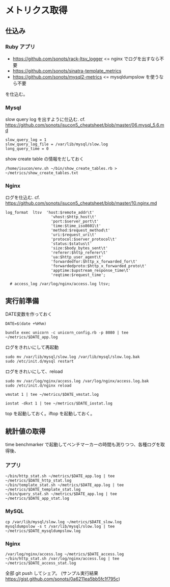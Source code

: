 # メトリクス取得

## 仕込み

### Ruby アプリ

* https://github.com/sonots/rack-ltsv_logger <= nginx でログを出すなら不要
* https://github.com/sonots/sinatra-template_metrics
* https://github.com/sonots/mysql2-metrics <= mysqldumpslow を使うなら不要

を仕込む。

### Mysql

slow query log を出すように仕込む. cf. https://github.com/sonots/isucon5_cheatsheet/blob/master/06.mysql_5.6.md

```
slow_query_log = 1
slow_query_log_file = /var/lib/mysql/slow.log
long_query_time = 0
```

show create table の情報をだしておく

```
/home/isucon/env.sh ~/bin/show_create_tables.rb > ~/metrics/show_create_tables.txt
```

### Nginx

ログを仕込む. cf. https://github.com/sonots/isucon5_cheatsheet/blob/master/10.nginx.md

```
log_format  ltsv  'host:$remote_addr\t'
                    'vhost:$http_host\t'
                    'port:$server_port\t'
                    'time:$time_iso8601\t'
                    'method:$request_method\t'
                    'uri:$request_uri\t'
                    'protocol:$server_protocol\t'
                    'status:$status\t'
                    'size:$body_bytes_sent\t'
                    'referer:$http_referer\t'
                    'ua:$http_user_agent\t'
                    'forwardedfor:$http_x_forwarded_for\t'
                    'forwardedproto:$http_x_forwarded_proto\t'
                    'apptime:$upstream_response_time\t'
                    'reqtime:$request_time';

  # access_log /var/log/nginx/access.log ltsv;
```

## 実行前準備


DATE変数を作っておく

```
DATE=$(date +%H%m)
```

```
bundle exec unicorn -c unicorn_config.rb -p 8080 | tee ~/metrics/$DATE_app.log
```

ログをきれいにして再起動

```
sudo mv /var/lib/mysql/slow.log /var/lib/mysql/slow.log.bak
sudo /etc/init.d/mysql restart
```


ログをきれいにして、reload

```
sudo mv /var/log/nginx/access.log /var/log/nginx/access.log.bak
sudo /etc/init.d/nginx reload
```

```
vmstat 1 | tee ~/metrics/$DATE_vmstat.log
```

```
iostat -dkxt 1 | tee ~/metrics/$DATE_iostat.log
```

top を起動しておく。iftop を起動しておく。

## 統計値の取得

time benchmarker で起動してベンチマーカーの時間も測りつつ、各種ログを取得後、

### アプリ

```
~/bin/http_stat.sh ~/metrics/$DATE_app.log | tee ~/metrics/$DATE_http_stat.log
~/bin/template_stat.sh ~/metrics/$DATE_app.log | tee ~/metrics/$DATE_template_stat.log
~/bin/query_stat.sh ~/metrics/$DATE_app.log | tee ~/metrics/$DATE_app_stat.log
```

### MySQL

```
cp /var/lib/mysql/slow.log ~/metrics/$DATE_slow.log
mysqldumpslow -s t /var/lib/mysql/slow.log | tee ~/metrics/$DATE_mysqldumpslow.log
```


### Nginx

```
/var/log/nginx/access.log ~/metrics/$DATE_access.log
~/bin/http_stat.sh /var/log/nginx/access.log | tee ~/metrics/$DATE_access_stat.log
```

全部 git push してシェア。 (サンプル実行結果 https://gist.github.com/sonots/0a6211ea5bb5fc1f795c)
